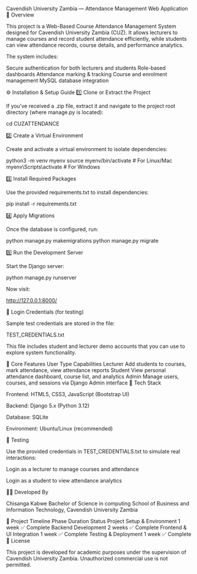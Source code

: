 Cavendish University Zambia — Attendance Management Web Application
📘 Overview

This project is a Web-Based Course Attendance Management System designed for Cavendish University Zambia (CUZ).
It allows lecturers to manage courses and record student attendance efficiently, while students can view attendance records, course details, and performance analytics.

The system includes:

Secure authentication for both lecturers and students
Role-based dashboards
Attendance marking & tracking
Course and enrolment management
MySQL database integration

⚙️ Installation & Setup Guide
1️⃣ Clone or Extract the Project

If you’ve received a .zip file, extract it and navigate to the project root directory (where manage.py is located):

cd CUZATTENDANCE

2️⃣ Create a Virtual Environment

Create and activate a virtual environment to isolate dependencies:

python3 -m venv myenv
source myenv/bin/activate   # For Linux/Mac
myenv\Scripts\activate      # For Windows

3️⃣ Install Required Packages

Use the provided requirements.txt to install dependencies:

pip install -r requirements.txt

4️⃣  Apply Migrations

Once the database is configured, run:

python manage.py makemigrations
python manage.py migrate

5️⃣ Run the Development Server

Start the Django server:

python manage.py runserver


Now visit:

http://127.0.0.1:8000/

🔑 Login Credentials (for testing)

Sample test credentials are stored in the file:

TEST_CREDENTIALS.txt


This file includes student and lecturer demo accounts that you can use to explore system functionality.

🧱 Core Features
User Type	Capabilities
Lecturer	Add students to courses, mark attendance, view attendance reports
Student	View personal attendance dashboard, course list, and analytics
Admin	Manage users, courses, and sessions via Django Admin interface
🧰 Tech Stack

Frontend: HTML5, CSS3, JavaScript (Bootstrap UI)

Backend: Django 5.x (Python 3.12)

Database: SQLite

Environment: Ubuntu/Linux (recommended)

🧪 Testing

Use the provided credentials in TEST_CREDENTIALS.txt to simulate real interactions:

Login as a lecturer to manage courses and attendance

Login as a student to view attendance analytics

👨‍💻 Developed By

Chisanga Kabwe
Bachelor of Science in computing
School of Business and Information Technology, Cavendish University Zambia

📅 Project Timeline
Phase	Duration	Status
Project Setup & Environment	1 week	✅ Complete
Backend Development	        2 weeks	✅ Complete
Frontend & UI Integration	1 week	✅ Complete
Testing & Deployment	    1 week	✅ Complete
🪪 License

This project is developed for academic purposes under the supervision of Cavendish University Zambia.
Unauthorized commercial use is not permitted.
